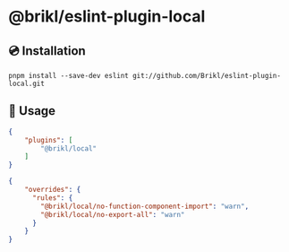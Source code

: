 # @brikl/eslint-plugin-local

## 💿 Installation

```
pnpm install --save-dev eslint git://github.com/Brikl/eslint-plugin-local.git
```

## 📖 Usage

```json
{
    "plugins": [
        "@brikl/local"
    ]
}
```

```json
{
    "overrides": {
      "rules": {
        "@brikl/local/no-function-component-import": "warn",
        "@brikl/local/no-export-all": "warn"
      }
    }
}
```
